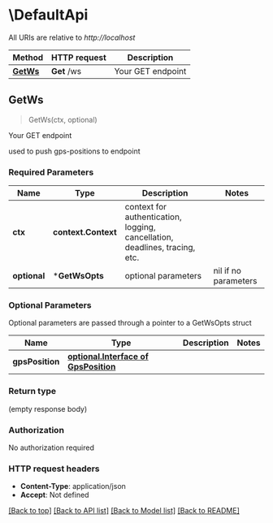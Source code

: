 # \DefaultApi

All URIs are relative to *http://localhost*

Method | HTTP request | Description
------------- | ------------- | -------------
[**GetWs**](DefaultApi.md#GetWs) | **Get** /ws | Your GET endpoint



## GetWs

> GetWs(ctx, optional)

Your GET endpoint

used to push gps-positions to endpoint

### Required Parameters


Name | Type | Description  | Notes
------------- | ------------- | ------------- | -------------
**ctx** | **context.Context** | context for authentication, logging, cancellation, deadlines, tracing, etc.
 **optional** | ***GetWsOpts** | optional parameters | nil if no parameters

### Optional Parameters

Optional parameters are passed through a pointer to a GetWsOpts struct


Name | Type | Description  | Notes
------------- | ------------- | ------------- | -------------
 **gpsPosition** | [**optional.Interface of GpsPosition**](GpsPosition.md)|  | 

### Return type

 (empty response body)

### Authorization

No authorization required

### HTTP request headers

- **Content-Type**: application/json
- **Accept**: Not defined

[[Back to top]](#) [[Back to API list]](../README.md#documentation-for-api-endpoints)
[[Back to Model list]](../README.md#documentation-for-models)
[[Back to README]](../README.md)

